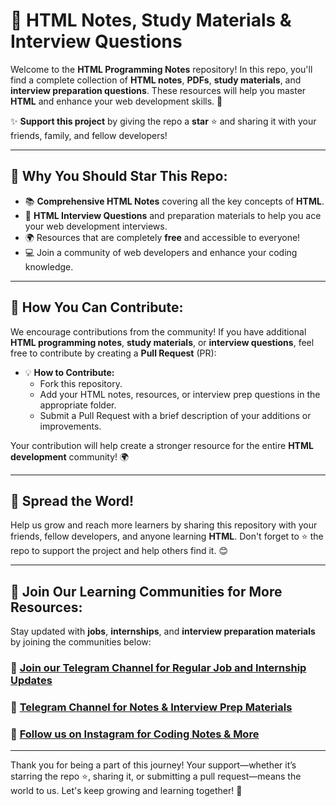 

# 🚀 HTML Notes, Study Materials & Interview Questions  
Welcome to the **HTML Programming Notes** repository! In this repo, you'll find a complete collection of **HTML notes**, **PDFs**, **study materials**, and **interview preparation questions**. These resources will help you master **HTML** and enhance your web development skills. 🌟

✨ **Support this project** by giving the repo a **star** ⭐ and sharing it with your friends, family, and fellow developers!

---

## 🚀 Why You Should Star This Repo:
- 📚 **Comprehensive HTML Notes** covering all the key concepts of **HTML**.
- 📝 **HTML Interview Questions** and preparation materials to help you ace your web development interviews.
- 🌍 Resources that are completely **free** and accessible to everyone!
- 💻 Join a community of web developers and enhance your coding knowledge.

---

## 👥 How You Can Contribute:
We encourage contributions from the community! If you have additional **HTML programming notes**, **study materials**, or **interview questions**, feel free to contribute by creating a **Pull Request** (PR):

- 💡 **How to Contribute:**
  - Fork this repository.
  - Add your HTML notes, resources, or interview prep questions in the appropriate folder.
  - Submit a Pull Request with a brief description of your additions or improvements.
  
Your contribution will help create a stronger resource for the entire **HTML development** community! 🌍

---

## 📢 Spread the Word!  
Help us grow and reach more learners by sharing this repository with your friends, fellow developers, and anyone learning **HTML**. Don't forget to ⭐ the repo to support the project and help others find it. 😊

---

## 👥 Join Our Learning Communities for More Resources:  
Stay updated with **jobs**, **internships**, and **interview preparation materials** by joining the communities below:

### 💼 [Join our Telegram Channel for Regular Job and Internship Updates](https://telegram.me/jobsinternshipswale)  
### 📘 [Telegram Channel for Notes & Interview Prep Materials](https://telegram.me/staylearner)  
### 📸 [Follow us on Instagram for Coding Notes & More](https://www.instagram.com/coders_notes/)

---

Thank you for being a part of this journey! Your support—whether it’s starring the repo ⭐, sharing it, or submitting a pull request—means the world to us. Let's keep growing and learning together! 💪

